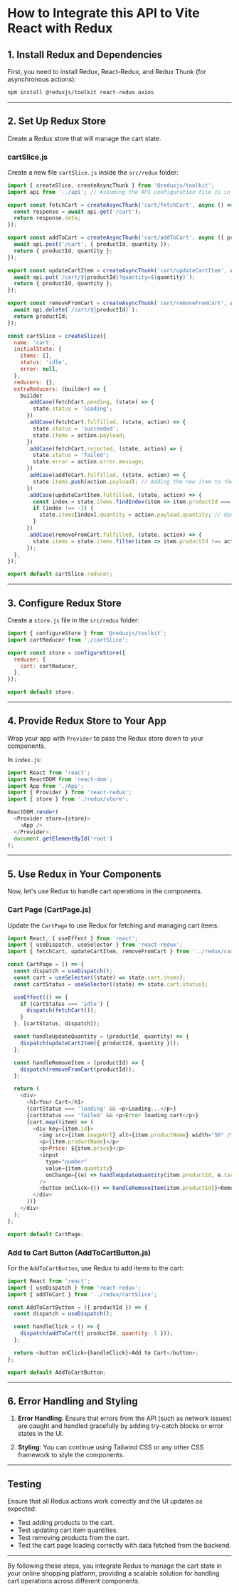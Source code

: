 # How to Integrate this API  to Vite React with Redux

## **1. Install Redux and Dependencies**

First, you need to install Redux, React-Redux, and Redux Thunk (for asynchronous actions):

```bash
npm install @reduxjs/toolkit react-redux axios
```

---

## **2. Set Up Redux Store**

Create a Redux store that will manage the cart state.

### **cartSlice.js**

Create a new file `cartSlice.js` inside the `src/redux` folder:

```javascript
import { createSlice, createAsyncThunk } from '@reduxjs/toolkit';
import api from '../api'; // Assuming the API configuration file is in 'src/api'

export const fetchCart = createAsyncThunk('cart/fetchCart', async () => {
  const response = await api.get('/cart');
  return response.data;
});

export const addToCart = createAsyncThunk('cart/addToCart', async ({ productId, quantity }) => {
  await api.post('/cart', { productId, quantity });
  return { productId, quantity };
});

export const updateCartItem = createAsyncThunk('cart/updateCartItem', async ({ productId, quantity }) => {
  await api.put(`/cart/${productId}?quantity=${quantity}`);
  return { productId, quantity };
});

export const removeFromCart = createAsyncThunk('cart/removeFromCart', async (productId) => {
  await api.delete(`/cart/${productId}`);
  return productId;
});

const cartSlice = createSlice({
  name: 'cart',
  initialState: {
    items: [],
    status: 'idle',
    error: null,
  },
  reducers: {},
  extraReducers: (builder) => {
    builder
      .addCase(fetchCart.pending, (state) => {
        state.status = 'loading';
      })
      .addCase(fetchCart.fulfilled, (state, action) => {
        state.status = 'succeeded';
        state.items = action.payload;
      })
      .addCase(fetchCart.rejected, (state, action) => {
        state.status = 'failed';
        state.error = action.error.message;
      })
      .addCase(addToCart.fulfilled, (state, action) => {
        state.items.push(action.payload); // Adding the new item to the cart
      })
      .addCase(updateCartItem.fulfilled, (state, action) => {
        const index = state.items.findIndex(item => item.productId === action.payload.productId);
        if (index !== -1) {
          state.items[index].quantity = action.payload.quantity; // Updating the cart item quantity
        }
      })
      .addCase(removeFromCart.fulfilled, (state, action) => {
        state.items = state.items.filter(item => item.productId !== action.payload); // Removing the item
      });
  },
});

export default cartSlice.reducer;
```

---

## **3. Configure Redux Store**

Create a `store.js` file in the `src/redux` folder:

```javascript
import { configureStore } from '@reduxjs/toolkit';
import cartReducer from './cartSlice';

export const store = configureStore({
  reducer: {
    cart: cartReducer,
  },
});

export default store;
```

---

## **4. Provide Redux Store to Your App**

Wrap your app with `Provider` to pass the Redux store down to your components.

In `index.js`:

```javascript
import React from 'react';
import ReactDOM from 'react-dom';
import App from './App';
import { Provider } from 'react-redux';
import { store } from './redux/store';

ReactDOM.render(
  <Provider store={store}>
    <App />
  </Provider>,
  document.getElementById('root')
);
```

---

## **5. Use Redux in Your Components**

Now, let's use Redux to handle cart operations in the components.

### **Cart Page (CartPage.js)**

Update the `CartPage` to use Redux for fetching and managing cart items:

```javascript
import React, { useEffect } from 'react';
import { useDispatch, useSelector } from 'react-redux';
import { fetchCart, updateCartItem, removeFromCart } from '../redux/cartSlice';

const CartPage = () => {
  const dispatch = useDispatch();
  const cart = useSelector((state) => state.cart.items);
  const cartStatus = useSelector((state) => state.cart.status);

  useEffect(() => {
    if (cartStatus === 'idle') {
      dispatch(fetchCart());
    }
  }, [cartStatus, dispatch]);

  const handleUpdateQuantity = (productId, quantity) => {
    dispatch(updateCartItem({ productId, quantity }));
  };

  const handleRemoveItem = (productId) => {
    dispatch(removeFromCart(productId));
  };

  return (
    <div>
      <h1>Your Cart</h1>
      {cartStatus === 'loading' && <p>Loading...</p>}
      {cartStatus === 'failed' && <p>Error loading cart</p>}
      {cart.map((item) => (
        <div key={item.id}>
          <img src={item.imageUrl} alt={item.productName} width="50" />
          <p>{item.productName}</p>
          <p>Price: ${item.price}</p>
          <input
            type="number"
            value={item.quantity}
            onChange={(e) => handleUpdateQuantity(item.productId, e.target.value)}
          />
          <button onClick={() => handleRemoveItem(item.productId)}>Remove</button>
        </div>
      ))}
    </div>
  );
};

export default CartPage;
```

### **Add to Cart Button (AddToCartButton.js)**

For the `AddToCartButton`, use Redux to add items to the cart:

```javascript
import React from 'react';
import { useDispatch } from 'react-redux';
import { addToCart } from '../redux/cartSlice';

const AddToCartButton = ({ productId }) => {
  const dispatch = useDispatch();

  const handleClick = () => {
    dispatch(addToCart({ productId, quantity: 1 }));
  };

  return <button onClick={handleClick}>Add to Cart</button>;
};

export default AddToCartButton;
```

---

## **6. Error Handling and Styling**

1. **Error Handling**: Ensure that errors from the API (such as network issues) are caught and handled gracefully by adding try-catch blocks or error states in the UI.

2. **Styling**: You can continue using Tailwind CSS or any other CSS framework to style the components.

---

## **Testing**

Ensure that all Redux actions work correctly and the UI updates as expected:

- Test adding products to the cart.
- Test updating cart item quantities.
- Test removing products from the cart.
- Test the cart page loading correctly with data fetched from the backend.

---

By following these steps, you integrate Redux to manage the cart state in your online shopping platform, providing a scalable solution for handling cart operations across different components.